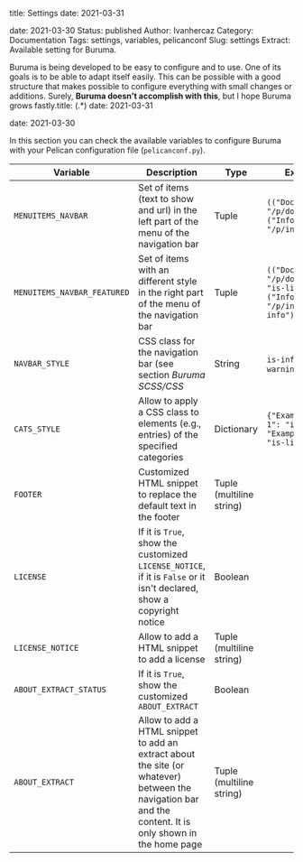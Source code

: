 title: Settings
date: 2021-03-31

date: 2021-03-30
Status: published
Author: Ivanhercaz
Category: Documentation
Tags: settings, variables, pelicanconf
Slug: settings
Extract: Available setting for Buruma.

Buruma is being developed to be easy to configure and to use. One of its goals is to be able to adapt itself easily. This can be possible with a good structure that makes possible to configure everything with small changes or additions. Surely, **Buruma doesn't accomplish with this**, but I hope Buruma grows fastly.title: (.*)
date: 2021-03-31

date: 2021-03-30

In this section you can check the available variables to configure Buruma with your Pelican configuration file (`pelicanconf.py`).

| Variable | Description | Type | Example |
|----------|-------------|------|---------|
|`MENUITEMS_NAVBAR`|Set of items (text to show and url) in the left part of the menu of the navigation bar|Tuple|`(("Docs", "/p/docs.html"), ("Info", "/p/info.html"))`|
|`MENUITEMS_NAVBAR_FEATURED`|Set of items with an different style in the right part of the menu of the navigation bar|Tuple|`(("Docs", "/p/docs.html", "is-link"), ("Info", "/p/info", "is-info"))`|
|`NAVBAR_STYLE`|CSS class for the navigation bar (see section *Buruma SCSS/CSS*|String|`is-info`, `is-warning`|
|`CATS_STYLE`|Allow to apply a CSS class to elements (e.g., entries) of the specified categories|Dictionary|`{"Example cat 1": "is-info", "Example cat 2": "is-link"}`|
|`FOOTER`|Customized HTML snippet to replace the default text in the footer|Tuple (multiline string)||
|`LICENSE`|If it is `True`, show the customized `LICENSE_NOTICE`, if it is `False` or it isn't declared, show a copyright notice|Boolean||
|`LICENSE_NOTICE`|Allow to add a HTML snippet to add a license|Tuple (multiline string)||
|`ABOUT_EXTRACT_STATUS`|If it is `True`, show the customized `ABOUT_EXTRACT`|Boolean||
|`ABOUT_EXTRACT`|Allow to add a HTML snippet to add an extract about the site (or whatever) between the navigation bar and the content. It is only shown in the home page|Tuple (multiline string)||

